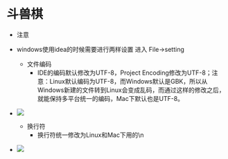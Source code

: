 # 斗兽棋

* 注意
* windows使用idea的时候需要进行两样设置 进入 File->setting
    * 文件编码
        * IDE的编码默认修改为UTF-8，Project Encoding修改为UTF-8；注意：Linux默认编码为UTF-8，而Windows默认是GBK，所以从Windows新建的文件转到Linux会变成乱码，而通过这样的修改之后，就能保持多平台统一的编码，Mac下默认也是UTF-8。

* ![](https://user-images.githubusercontent.com/18211778/40058529-f936dd86-5883-11e8-85cd-fa78872eac1f.png)



    * 换行符
        * 换行符统一修改为Linux和Mac下用的\n

* ![](https://user-images.githubusercontent.com/18211778/40058511-ec1ca978-5883-11e8-9573-11269cd48aa5.png)
